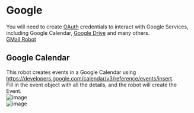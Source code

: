 # Google

You will need to create [OAuth](OAuth%20with%20Google.md) credentials to interact with Google Services, including Google Calendar, [Google Drive](https://developers.google.com/drive/api/v3/reference/) and many others.  
[GMail Robot](https://github.com/KofaxRPA/Mail/tree/master/GMail)
## Google Calendar
This robot creates events in a Google Calendar using https://developers.google.com/calendar/v3/reference/events/insert.  
Fill in the event object with all the details, and the robot will create the Event.  
![image](https://user-images.githubusercontent.com/47416964/116400306-2f43d700-a82a-11eb-864a-d944ed3e851d.png)  
![image](https://user-images.githubusercontent.com/47416964/116400355-3c60c600-a82a-11eb-8851-2532494068c3.png)
